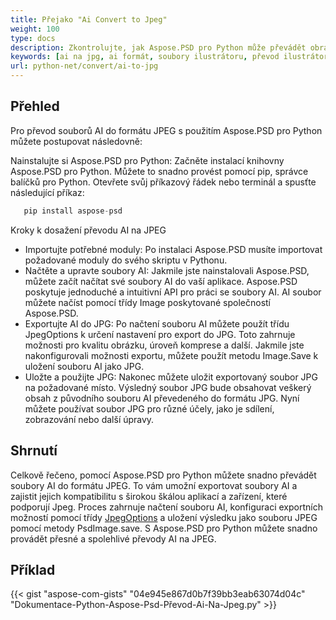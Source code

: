 ```yaml
---
title: Přejako "Ai Convert to Jpeg"
weight: 100
type: docs
description: Zkontrolujte, jak Aspose.PSD pro Python může převádět obrazy AI na formát JPEG.
keywords: [ai na jpg, ai formát, soubory ilustrátoru, převod ilustrátoru, psd api, python, ukázkový kód]
url: python-net/convert/ai-to-jpg
---
```


## **Přehled**
Pro převod souborů AI do formátu JPEG s použitím Aspose.PSD pro Python můžete postupovat následovně:

Nainstalujte si Aspose.PSD pro Python: Začněte instalací knihovny Aspose.PSD pro Python. Můžete to snadno provést pomocí pip, správce balíčků pro Python. Otevřete svůj příkazový řádek nebo terminál a spusťte následující příkaz:

```python
   pip install aspose-psd
```

Kroky k dosažení převodu AI na JPEG

- Importujte potřebné moduly: Po instalaci Aspose.PSD musíte importovat požadované moduly do svého skriptu v Pythonu.
- Načtěte a upravte soubory AI: Jakmile jste nainstalovali Aspose.PSD, můžete začít načítat své soubory AI do vaší aplikace. Aspose.PSD poskytuje jednoduché a intuitivní API pro práci se soubory AI. AI soubor můžete načíst pomocí třídy Image poskytované společností Aspose.PSD.
- Exportujte AI do JPG: Po načtení souboru AI můžete použít třídu JpegOptions k určení nastavení pro export do JPG. Toto zahrnuje možnosti pro kvalitu obrázku, úroveň komprese a další. Jakmile jste nakonfigurovali možnosti exportu, můžete použít metodu Image.Save k uložení souboru AI jako JPG.
- Uložte a použijte JPG: Nakonec můžete uložit exportovaný soubor JPG na požadované místo. Výsledný soubor JPG bude obsahovat veškerý obsah z původního souboru AI převedeného do formátu JPG. Nyní můžete používat soubor JPG pro různé účely, jako je sdílení, zobrazování nebo další úpravy.

## **Shrnutí**
Celkově řečeno, pomocí Aspose.PSD pro Python můžete snadno převádět soubory AI do formátu JPEG. To vám umožní exportovat soubory AI a zajistit jejich kompatibilitu s širokou škálou aplikací a zařízení, které podporují Jpeg. Proces zahrnuje načtení souboru AI, konfiguraci exportních možností pomocí třídy [JpegOptions](https://reference.aspose.com/psd/python-net/aspose.psd.imageoptions/jpegoptions/) a uložení výsledku jako souboru JPEG pomocí metody PsdImage.save. S Aspose.PSD pro Python můžete snadno provádět přesné a spolehlivé převody AI na JPEG.

## **Příklad**
{{< gist "aspose-com-gists" "04e945e867d0b7f39bb3eab63074d04c" "Dokumentace-Python-Aspose-Psd-Převod-Ai-Na-Jpeg.py" >}}
